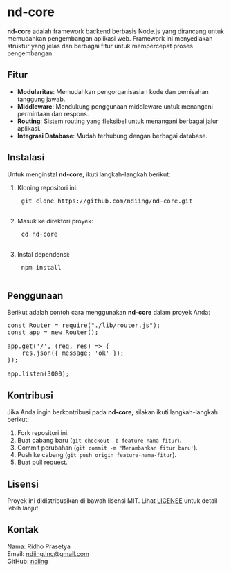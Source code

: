 # nd-core

**nd-core** adalah framework backend berbasis Node.js yang dirancang untuk memudahkan pengembangan aplikasi web. Framework ini menyediakan struktur yang jelas dan berbagai fitur untuk mempercepat proses pengembangan.

## Fitur

-   **Modularitas**: Memudahkan pengorganisasian kode dan pemisahan tanggung jawab.
-   **Middleware**: Mendukung penggunaan middleware untuk menangani permintaan dan respons.
-   **Routing**: Sistem routing yang fleksibel untuk menangani berbagai jalur aplikasi.
-   **Integrasi Database**: Mudah terhubung dengan berbagai database.

## Instalasi

Untuk menginstal **nd-core**, ikuti langkah-langkah berikut:

1. Kloning repositori ini:
    <pre>
    git clone https://github.com/ndiing/nd-core.git
    </pre>
2. Masuk ke direktori proyek:
    <pre>
    cd nd-core
    </pre>
3. Instal dependensi:
    <pre>
    npm install
    </pre>

## Penggunaan

Berikut adalah contoh cara menggunakan **nd-core** dalam proyek Anda:

<pre>
const Router = require("./lib/router.js");
const app = new Router();

app.get('/', (req, res) => {
    res.json({ message: 'ok' });
});

app.listen(3000);
</pre>

## Kontribusi

Jika Anda ingin berkontribusi pada **nd-core**, silakan ikuti langkah-langkah berikut:

1. Fork repositori ini.
2. Buat cabang baru (`git checkout -b feature-nama-fitur`).
3. Commit perubahan (`git commit -m 'Menambahkan fitur baru'`).
4. Push ke cabang (`git push origin feature-nama-fitur`).
5. Buat pull request.

## Lisensi

Proyek ini didistribusikan di bawah lisensi MIT. Lihat [LICENSE](LICENSE) untuk detail lebih lanjut.

## Kontak

Nama: Ridho Prasetya  
Email: ndiing.inc@gmail.com  
GitHub: [ndiing](https://github.com/ndiing)
